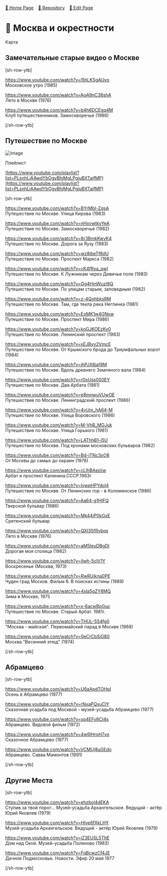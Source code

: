 
<style>
	@import url("/utils/css/bootstrap-grid.css");
	@import url("/utils/css/iframe-youtube.css");
</style>
<script src="/shortcutsjs/shortcuts-v4.js" defer></script>


[🚀 Home Page](https://andrewalevin.github.io/) &ensp;  [🏰 Repository](https://github.com/andrewalevin/andrewalevin.github.io) &ensp;  [🔨 Edit Page](https://github.com/andrewalevin/andrewalevin.github.io/edit/main/moscow.md)



# 🌳 Москва и окрестности 

Карта 







## Замечательные старые видео о Москве


[sh-row-ytb]

https://www.youtube.com/watch?v=l5hLKSgAUvo  
Московское утро (1985)

https://www.youtube.com/watch?v=AoA9nC38shA  
Лето в Москве (1976)


https://www.youtube.com/watch?v=b4h6DCEgq4M  
Клуб путешественников. Замоскворечье (1986)

[/sh-row-ytb]



## Путешествие по Москве


![image](https://github.com/andrewalevin/andrewalevin.github.io/assets/155118488/74812a97-b27c-44ea-b53e-55f8a32840f3)

Плейлист

[https://www.youtube.com/playlist?list=PLsnhLiAAwdYbOgyBhjMgLPgjuBXTajfMP](https://www.youtube.com/playlist?list=PLsnhLiAAwdYbOgyBhjMgLPgjuBXTajfMP)


[sh-row-ytb]


https://www.youtube.com/watch?v=BYrMbl-ZqsA  
Путешествие по Москве. Улица Кирова (1983)


https://www.youtube.com/watch?v=nHxvwtkvYeA  
Путешествие по Москве. Замоскворечье (1982)


https://www.youtube.com/watch?v=8r3BmkKwvK4  
Путешествие по Москве. Дорога за Яузу (1983)


https://www.youtube.com/watch?v=wz8ibeTf8dU  
Путешествие по Москве. Проспект Маркса (1982)


https://www.youtube.com/watch?v=cK4fRya_qwI  
Путешествие по Москве. К Лужникам через Девичье поле (1983)


https://www.youtube.com/watch?v=Gg4HmWuzI8Q  
Путешествие по Москве. По улицам старым, заповедным (1982)


https://www.youtube.com/watch?v=z-4QohbksRM  
Путешествие по Москве. Там, где текла река Неглинка (1981)


https://www.youtube.com/watch?v=EoMK1w4GNxw  
Путешествие по Москве. Проспект Мира (1986)


https://www.youtube.com/watch?v=koGJKOEzKv0  
Путешествие по Москве. Ленинский проспект (1983)


https://www.youtube.com/watch?v=xEJByy2VmcE  
Путешествие по Москве. От Крымского брода до Триумфальных ворот (1984)


https://www.youtube.com/watch?v=jhPJX8jaf8M  
Путешествие по Москве. Вдоль древнего Земляного вала (1984)


https://www.youtube.com/watch?v=r0oUss0S0EY  
Путешествие по Москве. Два Арбата (1981)


https://www.youtube.com/watch?v=e8mnwuVUwOE  
Путешествие по Москве. Ленинградский проспект (1986)


https://www.youtube.com/watch?v=4vUm_hA64-M  
Путешествие по Москве. Улица Воровского (1986)


https://www.youtube.com/watch?v=M-VhB_MGJuk  
Путешествие по Москве. Улица Горького (1981)


https://www.youtube.com/watch?v=LAThhB1-j5U  
Путешествие по Москве. Под кронами московских бульваров (1982)


https://www.youtube.com/watch?v=Bd-jTNc3xO8  
От Москвы до самых до окраин (1976)


https://www.youtube.com/watch?v=cLlhBAeziiw  
Арбат и проспект Калинина.СССР.1983г


https://www.youtube.com/watch?v=lvwpHPYdoI4  
Путешествие по Москве. От Ленинских гор - в Коломенское (1986)


https://www.youtube.com/watch?v=Aa64-g1HIFQ  
Тверской бульвар (1986)


https://www.youtube.com/watch?v=Mk44iP0kGxE  
Сретенский бульвар


https://www.youtube.com/watch?v=QXI35fRybqs  
Лето в Москве (1976)


https://www.youtube.com/watch?v=aM5IeuDBgDI  
Дорогая моя столица (1982)


https://www.youtube.com/watch?v=iIwh-5clV1Y  
Воскресенье (Москва, 1973)



https://www.youtube.com/watch?v=RwRUikna0PE  
Чуден град Москов. Фильм 6. В поисках истины (1989)


https://www.youtube.com/watch?v=4sla5gZY8MQ  
Зима в Москве, 1975


https://www.youtube.com/watch?v=x-6acwBpGuc  
Путешествие по Москве. Старый Арбат. 1981г.


https://www.youtube.com/watch?v=THUL-5S4fg0  
"Москва - майская". Первомайский парад в Москве (1968)


https://www.youtube.com/watch?v=0eCrCbSiG80  
Москва "Весенний этюд" (1974)


[/sh-row-ytb]



## Абрамцево

[sh-row-ytb]

https://www.youtube.com/watch?v=U6aApdTOHpI  
Осень в Абрамцево (1977)


https://www.youtube.com/watch?v=rNxaPQxuClY  
Сказочная усадьба под Москвой - музей-усадьба Абрамцево (1977)


https://www.youtube.com/watch?v=sp4EFv8CI4s  
Абрамцево. Видовой фильм (1972)


https://www.youtube.com/watch?v=4w6lHroH7vo  
Сказочное Абрамцево (1977)


https://www.youtube.com/watch?v=VCMUj8uGEdo  
Абрамцево. Савва Мамонтов (1991)

[/sh-row-ytb]



## Другие Места

[sh-row-ytb]

https://www.youtube.com/watch?v=ehzbol4dEKA  
Ступив за твой порог... Музей-усадьба Архангельское. Ведущий - актёр Юрий Яковлев (1979)


https://www.youtube.com/watch?v=Hlve6fXkLHY  
Музей-усадьба Архангельское. Ведущий - актёр Юрий Яковлев (1979)


https://www.youtube.com/watch?v=iZ3EUSL5ThE  
Дом над Окой. Музей-усадьба Поленово (1983)


https://www.youtube.com/watch?v=FqBcwzCf4JE  
Дачное Подмосковье. Новости. Эфир 20 мая 1977

[/sh-row-ytb]













